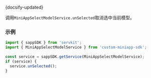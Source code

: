 {docsify-updated}

调用`MiniAppSelectModelService.unSelected`取消选中当前模型。

### 示例

``` js
import { sappSDK } from 'servkit';
import { MiniAppSelectModelService } from 'custom-miniapp-sdk';
 
const service = sappSDK.getService(MiniAppSelectModelService);
if (service) {
  service.unSelected();
}
```


